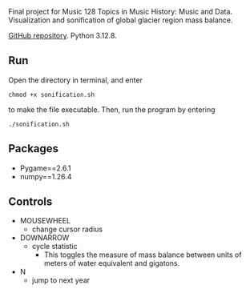 Final project for Music 128 Topics in Music History: Music and Data. Visualization and sonification of global glacier region mass balance.

[GitHub repository](https://github.com/ethzhou/sonification-glaciers/). Python 3.12.8.

## Run

Open the directory in terminal, and enter

```
chmod +x sonification.sh
```

to make the file executable. Then, run the program by entering

```
./sonification.sh
```

## Packages

- Pygame==2.6.1
- numpy==1.26.4

## Controls

- MOUSEWHEEL
  - change cursor radius
- DOWNARROW
  - cycle statistic
    - This toggles the measure of mass balance between units of meters of water equivalent and gigatons.
- N
  - jump to next year
